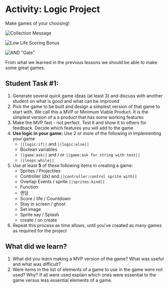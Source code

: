 # Activity: Logic Project

Make games of your choosing!

![Collection Message](/static/courses/csintro1/logic/collection-message.gif)

![Low Life Scoring Bonus](/static/courses/csintro1/logic/scoring-bonus.gif)

![AND "Gate"](/static/courses/csintro1/logic/and-gate.gif)

From what we learned in the previous lessons we should be able to make some great games.

## Student Task #1:

1. Generate several quick game ideas (at least 3) and discuss with another student on what is good and what can be improved
2. Pick the game to be built and design a simplest version of that game to start with. We call this a MVP or Minimum Viable Product. It is the simplest version of a a product that has some working features
3. Make the MVP fast - not perfect. Test it and show it to others for feedback. Decide which features you will add to the game
4. **Use logic in your game:** Use 2 or more of the following in implementing your game 
    - `||logic:if||` and `||logic:else||`
    - Boolean variables
    - `||game:ask||` and / or `||game:ask for string with text||`
    - `||loops:while||`
5. Use at least **5** of these following items in creating a game: 
    - Sprites / Projectiles
    - Controller (dx) and `||controller:control sprite with||`
    - Overlap Events / sprite `||sprites:kind||`
    - Function
    - 랜덤
    - Score / life / Countdown
    - Stay in screen / ghost
    - Set image
    - Sprite say / Splash
    - create / on create
6. Repeat this process as time allows, until you've created as many games as required for the project

## What did we learn?

1. What did you learn making a MVP version of the game? What was useful and what was difficult?
2. Were items in the list of elements of a game to use in the game were not used? Why? If all were used explain which ones were essential to the game versus less essential elements of a game.